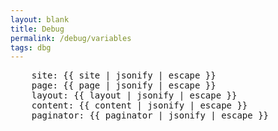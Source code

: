 ```yaml
---
layout: blank
title: Debug
permalink: /debug/variables
tags: dbg
---
```

<html><body>
<pre>
    site: {{ site | jsonify | escape }}
    page: {{ page | jsonify | escape }}
    layout: {{ layout | jsonify | escape }}
    content: {{ content | jsonify | escape }}
    paginator: {{ paginator | jsonify | escape }}
</pre>
</body>
</html>
